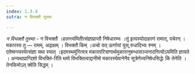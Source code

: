 ```yaml
---
index: 1.3.4
sutra: न विभक्तौ तुस्माः

---
```

_न विभक्तौ तुस्माः_ - न विभक्तौ ।हलन्त्य॑मितीत्संज्ञाप्राप्तौ निषेधारम्भः ।तु॑ इत्यस्योदाहरणं रामात्, पचेरन् । मकारस्य तु — रामम्, अद्राक्षम् । विभक्तौ किम्  ।अचो यत् ऊर्णायां युस्,रुधादिभ्यः श्नम् । एतेष्वन्त्यस्येत्संज्ञा यथा स्यात् ।इदमस्थमु॑रित्यत्र मकारपरित्राणार्थमुकारानुबन्धासञ्जनादनित्योऽयमिति ज्ञायते । अन्यथाप्राग्दिशो विभक्ति॑-रिति थमो विभक्तित्वाद्दानीमो मकारस्येवानेनैव सूत्रेणेत्त्वनिषेधसिद्धेः किं तेनेति । तेनकिमोऽत् क्वेति सिद्धम् ।